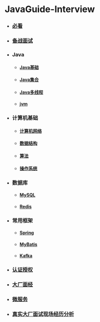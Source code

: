 # JavaGuide-Interview

- ### [必看](./docs/a-0必看.md)
- ### [备战面试](./docs/a-1备战面试.md)
- ### Java
  - #### [Java基础](./docs/b-1面试题总结-Java基础.md)
  - #### [Java集合](./docs/b-2Java集合.md)
  - #### [Java多线程](./docs/b-3Java多线程.md)
  - #### [jvm](./docs/b-4jvm.md)
- ### 计算机基础
  - #### [计算机网络](./docs/c-1计算机网络.md)
  
  - #### [数据结构](./docs/c-2数据结构.md)
  
  - #### [算法](./docs/c-3算法.md)
  
  - #### [操作系统](#操作系统)
 - ### 数据库
   
   - #### [MySQL](./docs/d-1-mysql.md)
   - #### [Redis](./docs/d-2-redis.md)
- ### 常用框架
  
  - #### [Spring](./docs/e-1spring.md)
  - #### [MyBatis](./docs/e-2mybatis.md)
  - #### [Kafka](./docs/e-3kafka.md)
- ### [认证授权](./docs/f-1认证授权.md)
- ###  [大厂面经](./docs/g-面试经验.md)
- ### [微服务](./docs/h-微服务.md)
- ### [真实大厂面试现场经历分析](./docs/i-真实大厂面试现场.md)




